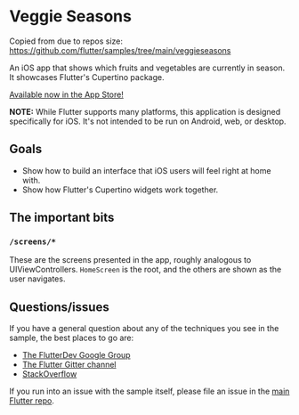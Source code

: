 # Veggie Seasons

Copied from due to  repos size: https://github.com/flutter/samples/tree/main/veggieseasons

An iOS app that shows which fruits and vegetables are currently in season. It
showcases Flutter's Cupertino package.

[Available now in the App Store!](https://itunes.apple.com/is/app/veggie-seasons/id1450855435)

**NOTE:** While Flutter supports many platforms, this application is designed
specifically for iOS. It's not intended to be run on Android, web, or desktop.

## Goals

* Show how to build an interface that iOS users will feel right at home
  with.
* Show how Flutter's Cupertino widgets work together.

## The important bits

### `/screens/*`

These are the screens presented in the app, roughly analogous to
UIViewControllers. `HomeScreen` is the root, and the others are shown
as the user navigates.

## Questions/issues

If you have a general question about any of the techniques you see in
the sample, the best places to go are:

* [The FlutterDev Google Group](https://groups.google.com/forum/#!forum/flutter-dev)
* [The Flutter Gitter channel](https://gitter.im/flutter/flutter)
* [StackOverflow](https://stackoverflow.com/questions/tagged/flutter)

If you run into an issue with the sample itself, please file an issue
in the [main Flutter repo](https://github.com/flutter/flutter/issues).
